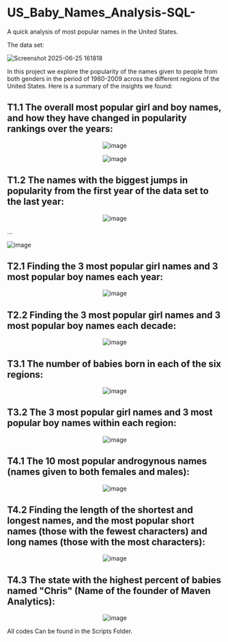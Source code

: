 # US_Baby_Names_Analysis-SQL-
A quick analysis of most popular names in the United States.

The data set:

![Screenshot 2025-06-25 161818](https://github.com/user-attachments/assets/24f3b5b5-4822-4574-b47f-2772a1dac6eb)


In this project we explore the popularity of the names given to people from both genders in the period of 1980-2009 across the different regions of the United States. Here is a summary of the insights we found:

## T1.1 The overall most popular girl and boy names, and how they have changed in popularity rankings over the years:

<p align="center">
  <img src="https://github.com/user-attachments/assets/f4037b02-1bbb-4be7-b61e-070eb10a5818" alt="image"/>
</p>
<p align="center">
  <img src="https://github.com/user-attachments/assets/c4691454-0ec0-4f2e-801b-e2f721ec0645" alt="image"/>
</p>

## T1.2 The names with the biggest jumps in popularity from the first year of the data set to the last year:

<p align="center">
  <img src="https://github.com/user-attachments/assets/c00ac9bd-be85-47ad-bce1-d15148c2cf07" alt="image"/>
  
  ...
  
  <img src="https://github.com/user-attachments/assets/d7b8132d-b758-455b-bf67-aa75f4103215" alt="image"/>
</p>

## T2.1 Finding the 3 most popular girl names and 3 most popular boy names each year:

<p align="center">
  <img src="https://github.com/user-attachments/assets/520a9cd6-a38b-41f0-8104-fafdce0eef4b" alt="image"/>
</p>

## T2.2 Finding the 3 most popular girl names and 3 most popular boy names each decade:

<p align="center">
  <img src="https://github.com/user-attachments/assets/39d1c4bd-fc3c-43f1-ad39-c78c7f811c57" alt="image"/>
</p>

## T3.1 The number of babies born in each of the six regions:

<p align="center">
  <img src="https://github.com/user-attachments/assets/2079d089-5cb8-46eb-96af-f2440a396f63" alt="image"/>
</p>

## T3.2 The 3 most popular girl names and 3 most popular boy names within each region:

<p align="center">
  <img src="https://github.com/user-attachments/assets/f9997845-ebdc-4914-aa6c-146092ce3483" alt="image"/>
</p>

## T4.1 The 10 most popular androgynous names (names given to both females and males):

<p align="center">
  <img src="https://github.com/user-attachments/assets/00734378-a52f-4baa-a61a-5535e0e5385e" alt="image"/>
</p>

## T4.2 Finding the length of the shortest and longest names, and the most popular short names (those with the fewest characters) and long names (those with the most characters):

<p align="center">
  <img src="https://github.com/user-attachments/assets/544c845d-51e7-4816-8143-a3acaca16ccd" alt="image"/>
</p>

## T4.3 The state with the highest percent of babies named "Chris" (Name of the founder of Maven Analytics):

<p align="center">
  <img src="https://github.com/user-attachments/assets/7be42283-4f56-4a5f-b283-1d459d3df39e" alt="image"/>
</p>


All codes Can be found in the Scripts Folder.
